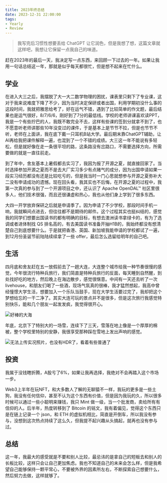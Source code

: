 ```yaml
---
title: 2023年终总结
date: 2023-12-31 22:00:00
tags: 
- Yearly
- Review
---
```


> 我写完后习惯性想要丢给 ChatGPT 让它润色，但是我想了想，这篇文章就这样吧，我想让它保留一点我自己的味道。

赶在2023年的最后一天，我决定写一点东西，来回顾一下过去的一年。如果让我用一句话总结这一年，那就是似乎每天都很忙，但是想不起来在忙什么。

## 学业

在进入大三之后，我摆脱了大一大二数学物理的困扰，课表里只剩下了专业课，这对于我来说难度下降了不少，因为当时决定保研或者出国，利用学期初没什么事的这段时间，我就把雅思给考了，好在运气不错，遇到了比较简单的作文题，最后结果也是运气很好，8/7/6/6，刚好到了7分的最低线。学校的老师讲课喜欢读PPT，我是一个有些拧巴的人，我既不敢完全不去，这样有些课的签到分就拿不到了，也不愿意听老师讲那些10年没变过的课件，于是基本上是节节不拉，但是也节节不听，老师在上面讲，我在底下戴一只耳机B站大学。最后期末靠ChatGPT辅助，让AI再给我把课件解释一遍，也混到了一个不错的成绩。大三这一年不能说有多轻松，但是就好像在走一条很平坦的路，这条路没有岔路口，不需要选择方向，所需要做的就是一直往前走。

到了年中，舍友基本上暑假都去实习了，我因为报了开源之夏，就直接回家了。当时选择参加开源之夏而不是去大厂实习多少有点赌气的成分，因为出国申请如果一段实习经历都没有还是比较吃亏的，但是我当时一门心思就想参与开源之夏弥补大二没有申请成功的遗憾。现在回头看，我其实也不后悔，在开源之夏的过程中，我第一次真的参与到了一个开源项目之中，还认识了 Apache OpenDAL™ 社区里很多人，他们技术很强，而且还很谦虚和热心，我也从他们身上学到了很多东西。

大四一开学放弃保研之后就是申请季了。因为申请了不少学校，那段时间手机一响，我就瞬间点进去，但往往都不是期待的邮件。这个过程其实也挺纠结的，感觉我的同学们想要出国读书的都有明确的目标，有想去澳洲读书拿绿卡的，有为了选调或者进体制找 QS 排名高的，有去美国读书准备开抽H1B的，我始终都没有想清楚自己到底想要什么。于是就把香港、英国、新加坡我能申请的学校都试了一遍，到12月份圣诞节前陆陆续续拿了一些 offer，最后怎么选留给明年的自己吧。

## 生活

四月底和舍友赶在五一放假前去了一趟大连，大连整个城市给我一种节奏很慢的感觉，今年很流行特种兵旅行，我们简直是特种兵旅行的反面，每天睡到自然醒，到处找好吃的地方，然后晚上在海边散步，感觉很惬意。中间有一天还去听了一次 livehouse，和朋友们喝了一些酒，现场气氛真的很棒，我才猛然想起，我高中曾经憧憬大学生活，想要加入一个乐队当鼓手，现在大学生活要过完了，我却把这个梦想给忘的一干二净了。其实大连可玩的景点并不是很多，但是这次旅行我感觉特别快乐，能和几个朋友一起发发疯，我觉得很开心。

![好棒的大海](https://i2.100024.xyz/2023/12/31/y1yph2.webp)

年底，北京下了特别大的一场雪，连续下了三天，雪落在地上像是一个厚厚的棉被，整个学校里特别的安静，我很享受那种踩在雪地上发出声响的感觉。

![无法上传实况照片，也没有HDR了，看着有些普通了](https://i2.100024.xyz/2023/12/31/yya4gr.webp)

## 投资

我属于没钱瞎折腾，A股亏了6%，如果让我再选择，我绝对不会再踏入这个市场一步。

Web3上半年在玩NFT，和大多数人了解的无聊猿不一样，我玩的更多是一些土狗，我没有任何信仰，甚至不认为这个东西有价值，但是因为我玩的久，所以很多时候可以通过一些小聪明来赚钱，我只 Mint 做一级，当一个批发商，卖给所有有信仰的人。后半年，热度转移到了 Bitcoin 的铭文，我有着偏见，觉得这个东西只是在链上记录一个 json，和 ETH 的虚拟机相比，简直是开倒车，所以我没有参与，没想到这次热点持续了这么久，但我提不起兴趣从头搞起，就再也没有参与过。

## 总结

这一年，我最大的感受就是不要和别人比较，最忌讳的是拿自己的短板去和别人的长板比较，这样只会让自己更加焦虑。我也不知道自己的未来会怎么样，但是我希望自己能够保持一颗平常心，不要被外界的因素所左右，不断探索自己想要什么，然后努力去做，这样就够了。
